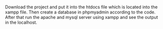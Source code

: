Download the project and put it into the htdocs file which is located into the xampp file. Then create a database in phpmyadmin according to the code. After that run the apache and mysql server using xampp and see the output in the localhost.
